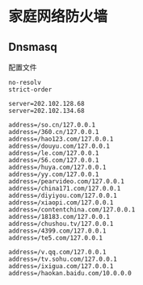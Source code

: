 # 家庭网络防火墙

## Dnsmasq

配置文件

    no-resolv
    strict-order

    server=202.102.128.68
    server=202.102.134.68

    address=/so.cn/127.0.0.1
    address=/360.cn/127.0.0.1
    address=/hao123.com/127.0.0.1
    address=/douyu.com/127.0.0.1
    address=/le.com/127.0.0.1
    address=/56.com/127.0.0.1
    address=/huya.com/127.0.0.1
    address=/yy.com/127.0.0.1
    address=/pearvideo.com/127.0.0.1
    address=/china171.com/127.0.0.1
    address=/diyiyou.com/127.0.0.1
    address=/xiaopi.com/127.0.0.1
    address=/contentchina.com/127.0.0.1
    address=/18183.com/127.0.0.1
    address=/chushou.tv/127.0.0.1
    address=/4399.com/127.0.0.1
    address=/te5.com/127.0.0.1

    address=/v.qq.com/127.0.0.1
    address=/tv.sohu.com/127.0.0.1
    address=/ixigua.com/127.0.0.1
    address=/haokan.baidu.com/10.0.0.0

